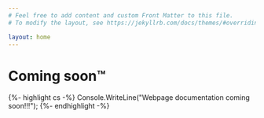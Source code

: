 ```yaml
---
# Feel free to add content and custom Front Matter to this file.
# To modify the layout, see https://jekyllrb.com/docs/themes/#overriding-theme-defaults

layout: home
---
```


# Coming soon:tm:

{%- highlight cs -%}
    Console.WriteLine("Webpage documentation coming soon!!!");
{%- endhighlight -%}
